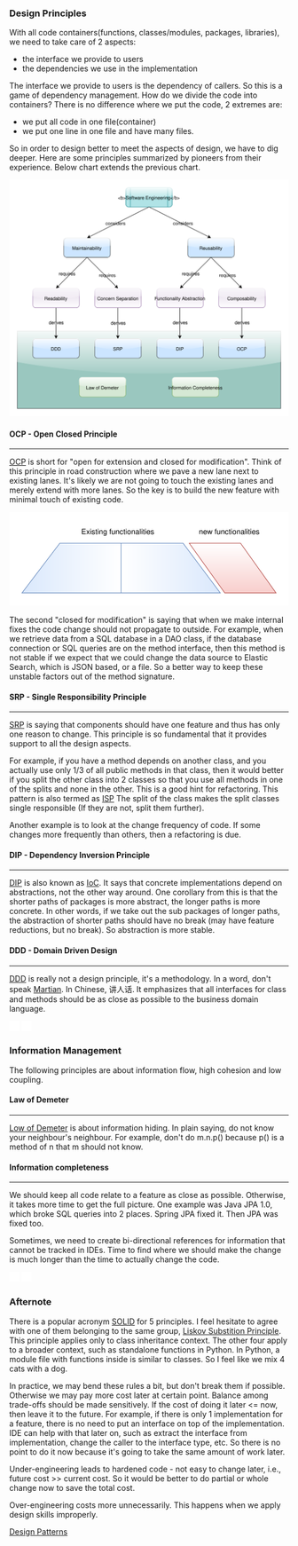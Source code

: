 ### Design Principles
With all code containers(functions, classes/modules, packages, libraries),
we need to take care of 2 aspects:
- the interface we provide to users
- the dependencies we use in the implementation

The interface we provide to users is the dependency of callers. So this is
a game of dependency management. How do we divide the code into containers?
There is no difference where we put the code, 2 extremes are:
- we put all code in one file(container)
- we put one line in one file and have many files.

So in order to design better to meet the aspects of design, we have to dig
deeper. Here are some principles summarized by pioneers from their experience.
Below chart extends the previous chart.

![Design Principles](design_principles.svg)

#### OCP - Open Closed Principle
___
[OCP](https://en.wikipedia.org/wiki/Open%E2%80%93closed_principle) is short for
"open for extension and closed for modification". Think of this principle in
road construction where we pave a new lane next to existing lanes. It's likely
we are not going to touch the existing lanes and merely extend with more lanes.
So the key is to build the new feature with minimal touch of existing code.

![OCP](ocp.svg)

The second "closed for modification" is saying that when we make internal fixes
the code change should not propagate to outside. For example, when we retrieve
data from a SQL database in a DAO class, if the database connection or SQL 
queries are on the method interface, then this method is not stable if we
expect that we could change the data source to Elastic Search, which is JSON
based, or a file. So a better way to keep these unstable factors out of the
method signature.


#### SRP - Single Responsibility Principle
___
[SRP](https://en.wikipedia.org/wiki/Single-responsibility_principle) is saying
that components should have one feature and thus has only one reason to change.
This principle is so fundamental that it provides support to all the design
aspects.

For example, if you have a method depends on another class, and you actually
use only 1/3 of all public methods in that class, then it would better if you
split the other class into 2 classes so that you use all methods in one of
the splits and none in the other. This is a good hint for refactoring. This
pattern is also termed as 
[ISP](https://en.wikipedia.org/wiki/Interface_segregation_principle)
The split of the class makes the split classes single responsible (If they
are not, split them further).

Another example is to look at the change frequency of code. If some changes
more frequently than others, then a refactoring is due.

#### DIP - Dependency Inversion Principle
___
[DIP](https://en.wikipedia.org/wiki/Dependency_inversion_principle) is also
known as [IoC](https://en.wikipedia.org/wiki/Inversion_of_control). It says
that concrete implementations depend on abstractions, not the other way
around. One corollary from this is that the shorter paths of packages is 
more abstract, the longer paths is more concrete. In other words, if we
take out the sub packages of longer paths, the abstraction of shorter paths
should have no break (may have feature reductions, but no break). So
abstraction is more stable.

#### DDD - Domain Driven Design
___
[DDD](https://en.wikipedia.org/wiki/Domain-driven_design) is really not a 
design principle, it's a methodology. In a word, don't speak 
[Martian](https://lparchive.org/Master-of-Orion/Update%2003/3-BTL4tpX.png).
In Chinese, 讲人话.
It emphasizes that all interfaces for class and methods should be as close
as possible to the business domain language.

![_](blank.png)
![_](blank.png)
### Information Management
The following principles are about information flow, high cohesion and 
low coupling.
#### Law of Demeter
___
[Low of Demeter](https://en.wikipedia.org/wiki/Law_of_Demeter) is about
information hiding. In plain saying, do not know your neighbour's neighbour.
For example, don't do m.n.p() because p() is a method of n that m should
not know.

#### Information completeness
___
We should keep all code relate to a feature as close as possible. Otherwise,
it takes more time to get the full picture. One example was Java JPA 1.0,
which broke SQL queries into 2 places. Spring JPA fixed it. Then JPA was
fixed too.

Sometimes, we need to create bi-directional references for information that
cannot be tracked in IDEs. Time to find where we should make the change is
much longer than the time to actually change the code.

![_](blank.png)
![_](blank.png)
### Afternote
There is a popular acronym [SOLID](https://en.wikipedia.org/wiki/SOLID) for
5 principles. I feel hesitate to agree with one of them belonging to the same 
group, 
[Liskov Substition Principle](https://en.wikipedia.org/wiki/Liskov_substitution_principle).
This principle applies only to class inheritance context. The other four 
apply to a broader context, such as standalone functions in Python.
In Python, a module file with functions inside is similar to classes. So I
feel like we mix 4 cats with a dog.

In practice, we may bend these rules a bit, but don't break them if possible.
Otherwise we may pay more cost later at certain point. Balance among trade-offs
should be made sensitively. If the cost of doing it later <= now, then leave it
to the future. For example, if there is only 1 implementation for a feature,
there is no need to put an interface on top of the implementation. IDE can help
with that later on, such as extract the interface from implementation, change
the caller to the interface type, etc. So there is no point to do it now because
it's going to take the same amount of work later.

Under-engineering leads to hardened code - not easy to change later, i.e., 
future cost >> current cost. So it would be better to do partial or whole 
change now to save the total cost.

Over-engineering costs more unnecessarily. This happens when we apply design
skills improperly.

[Design Patterns](design_patterns.md)
